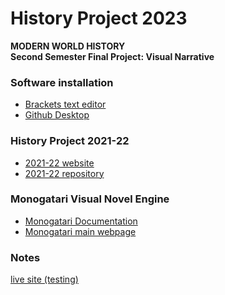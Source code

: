 # History Project 2023

__MODERN WORLD HISTORY__  
__Second Semester Final Project: Visual Narrative__  


### Software installation

- [Brackets text editor](https://brackets.io/)
- [Github Desktop](https://desktop.github.com/)


### History Project 2021-22

- [2021-22 website](https://marlborough-school.github.io/HistoryProject2022/)
- [2021-22 repository](https://marlborough-school.github.io/HistoryProject2022/)


### Monogatari Visual Novel Engine

- [Monogatari Documentation](https://developers.monogatari.io/documentation)
- [Monogatari main webpage](https://monogatari.io/)


### Notes

[live site (testing)](https://marlborough-school.github.io/HistoryProject2023/)


